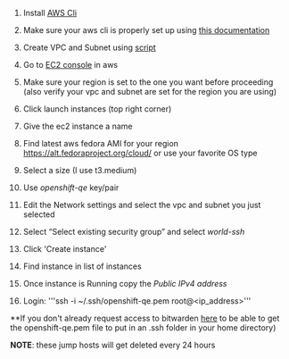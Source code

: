 1. Install [AWS Cli](https://docs.aws.amazon.com/cli/latest/userguide/getting-started-install.html)
2. Make sure your aws cli is properly set up using [this documentation](https://docs.aws.amazon.com/cli/latest/userguide/cli-configure-quickstart.html)
3. Create VPC and Subnet using [script](aws_create_jump_vpc.sh)
4. Go to [EC2 console](https://us-west-2.console.aws.amazon.com/ec2/v2/home?region=us-west-2#LaunchInstances) in aws
5. Make sure your region is set to the one you want before proceeding (also verify your vpc and subnet are set for the region you are using)
6. Click launch instances (top right corner)
7. Give the ec2 instance a name
8. Find latest aws fedora AMI for your region https://alt.fedoraproject.org/cloud/ or use your favorite OS type
9. Select a size (I use t3.medium)
10. Use *openshift-qe* key/pair
11. Edit the Network settings and select the vpc and subnet you just selected 
12. Select “Select existing security group” and select *world-ssh*
13. Click 'Create instance'
14. Find instance in list of instances 
15. Once instance is Running copy the *Public IPv4 address*

16. Login: 
'''ssh -i ~/.ssh/openshift-qe.pem root@<ip_address>'''

**If you don't already request access to bitwarden [here](https://source.redhat.com/departments/it/it-information-security/wiki/intro_to_bitwarden_password_management_and_frequently_asked_questions) to be able to get the openshift-qe.pem file to put in an .ssh folder in your home directory)

**NOTE**: these jump hosts will get deleted every 24 hours 
